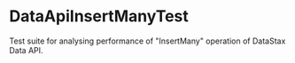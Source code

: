 # DataApiInsertManyTest

Test suite for analysing performance of "InsertMany" operation of DataStax Data API.
